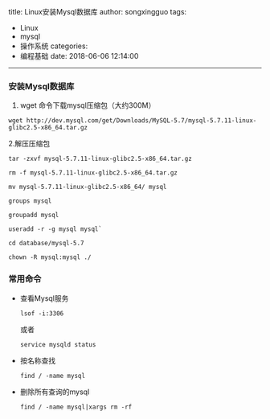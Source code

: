 title: Linux安装Mysql数据库
author: songxingguo
tags:
  - Linux
  - mysql
  - 操作系统
categories:
  - 编程基础
date: 2018-06-06 12:14:00
---
### 安装Mysql数据库

1. wget 命令下载mysql压缩包（大约300M）

  ```
  wget http://dev.mysql.com/get/Downloads/MySQL-5.7/mysql-5.7.11-linux-glibc2.5-x86_64.tar.gz
  ```
  
<!-- more -->
 
2.解压压缩包
```
tar -zxvf mysql-5.7.11-linux-glibc2.5-x86_64.tar.gz
```

```
rm -f mysql-5.7.11-linux-glibc2.5-x86_64.tar.gz
```

```
mv mysql-5.7.11-linux-glibc2.5-x86_64/ mysql
```

```
groups mysql
```

```
groupadd mysql
```
```
useradd -r -g mysql mysql`
```

```
cd database/mysql-5.7
```
```
chown -R mysql:mysql ./
```
### 常用命令

- 查看Mysql服务
  ```
  lsof -i:3306
  ```
   或者
  ```
  service mysqld status
  ```

- 按名称查找
  ```
  find / -name mysql
  ```

- 删除所有查询的mysql
  ```
  find / -name mysql|xargs rm -rf
  ```
